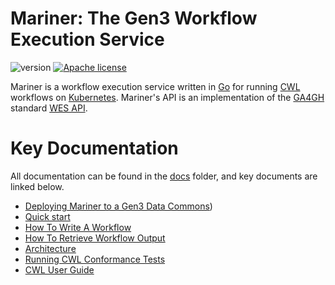 # Mariner: The Gen3 Workflow Execution Service

![version](https://img.shields.io/github/release/uc-cdis/mariner.svg) [![Apache license](http://img.shields.io/badge/license-Apache-blue.svg?style=flat)](LICENSE)

Mariner is a workflow execution service written in [Go](https://golang.org)
for running [CWL](https://www.commonwl.org) workflows on [Kubernetes](https://kubernetes.io).
Mariner's API is an implementation of the [GA4GH](https://www.ga4gh.org)
standard [WES API](https://ga4gh.github.io/workflow-execution-service-schemas).

# Key Documentation

All documentation can be found in the [docs](docs) folder, and key documents are linked below.

* [Deploying Mariner to a Gen3 Data Commons](docs/how-to/deploy.md))
* [Quick start](docs/how-to/run_a_workflow.md)
* [How To Write A Workflow](docs/how-to/write_and_run_workflow.md)
* [How To Retrieve Workflow Output](docs/how-to/retrieve_workflow_output.md)
* [Architecture](docs/reference/TechnicalDesignProposal.md)
* [Running CWL Conformance Tests](https://github.com/uc-cdis/mariner/tree/master/conformance)
* [CWL User Guide](https://www.commonwl.org/user_guide/02-1st-example/index.html)
